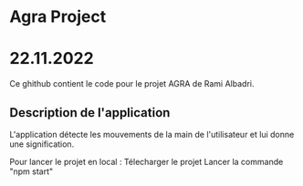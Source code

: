 # Agra Project
# 22.11.2022
Ce ghithub contient le code pour le projet AGRA de Rami Albadri.

## Description de l'application
L'application détecte les mouvements de la main de l'utilisateur et lui donne une signification.

Pour lancer le projet en local :
Télecharger le projet
Lancer la commande "npm start"
